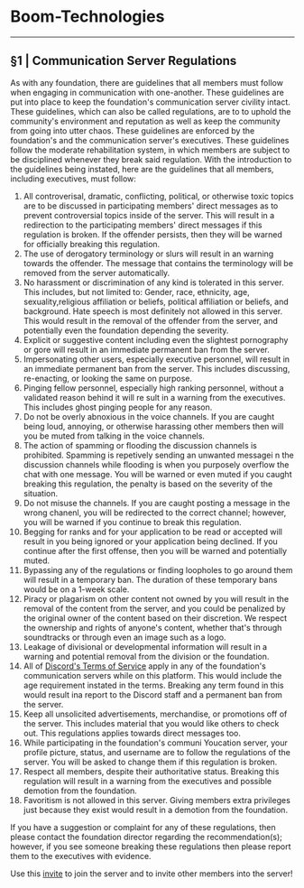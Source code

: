 # Boom-Technologies

----------------------------------------------------------

## §1 | Communication Server Regulations 
As with any foundation, there are guidelines that all members must follow when engaging in communication with one-another. These guidelines are put into place to keep the foundation's communication server civility intact. These guidelines, which can also be called regulations, are to to uphold the community's environment and reputation as well as keep the community from going into utter chaos. These guidelines are enforced by the foundation's and the communication server's executives. These guidelines follow the moderate rehabilitation system, in which members are subject to be disciplined whenever they break said regulation. With the introduction to the guidelines being instated, here are the guidelines that all members, including executives, must follow:
1. All controverisal, dramatic, conflicting, political, or otherwise toxic topics are to be discussed in participating members' direct messages as to prevent controversial topics inside of the server. This will result in a redirection to the participating members' direct messages if this regulation is broken. If the offender persists, then they will be warned for officially breaking this regulation.
2. The use of derogatory terminology or slurs will result in an warning towards the offender. The message that contains the terminology will be removed from the server automatically.
3. No harassment or discrimination of any kind is tolerated in this server. This includes, but not limited to: Gender, race, ethnicity, age, sexuality,religious affiliation or beliefs, political affiliation or beliefs, and background. Hate speech is most definitely not allowed in this server. This would result in the removal of the offender from the server, and potentially even the foundation depending the severity.
4. Explicit or suggestive content including even the slightest pornography or gore will result in an immediate permanent ban from the server.
5. Impersonating other users, especially executive personnel, will result in an immediate permanent ban from the server. This includes discussing, re-enacting, or looking the same on purpose.
6. Pinging fellow personnel, especially high ranking personnel, without a validated reason behind it will re sult in a warning from the executives. This includes ghost pinging people for any reason.
7. Do not be overly abnoxious in the voice channels. If you are caught being loud, annoying, or otherwise harassing other members then will you be muted from talking in the voice channels.
8. The action of spamming or flooding the discussion channels is prohibited. Spamming is repetively sending an unwanted messagei n the discussion channels while flooding is when you purposely overflow the chat with one message. You will be warned or even muted if you caught breaking this regulation, the penalty is based on the severity of the situation.
9. Do not misuse the channels. If you are caught posting a message in the wrong chanenl, you will be redirected to the correct channel; however, you will be warned if you continue to break this regulation.
10. Begging for ranks and for your application to be read or accepted will result in you being ignored or your application being declined. If you continue after the first offense, then you will be warned and potentially muted.
11. Bypassing any of the regulations or finding loopholes to go around them will result in a temporary ban. The duration of these temporary bans would be on a 1-week scale.
12. Piracy or plagarism on other content not owned by you will result in the removal of the content from the server, and you could be penalized by the original owner of the content based on their discretion. We respect the ownership and rights of anyone's content, whether that's through soundtracks or through even an image such as a logo.
13. Leakage of divisional or developmental information will result in a warning and potential removal from the division or the foundation.
14. All of [Discord's Terms of Service](https://www.discord.com/terms) apply in any of the foundation's communication servers while on this platform. This would include the age requirement instated in the terms. Breaking any term found in this would result ina report to the Discord staff and a permanent ban from the server.
15. Keep all unsolicited advertisements, merchandise, or promotions off of the server. This includes material that you would like others to check out. This regulations applies towards direct messages too.
16. While participating in the foundation's communi Youcation server, your profile picture, status, and username are to follow the regulations of the server. You will be asked to change them if this regulation is broken.
17. Respect all members, despite their authoritative status. Breaking this regulation will result in a warning from the executives and possible demotion from the foundation.
18. Favoritism is not allowed in this server. Giving members extra privileges just because they exist would result in a demotion from the foundation.

If you have a suggestion or complaint for any of these regulations, then please contact the foundation director regarding the recommendation(s); however, if you see someone breaking these regulations then please report them to the executives with evidence.

Use this [invite](http://discord.gg/erfgb4c) to join the server and to invite other members into the server!

